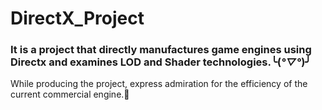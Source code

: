 # DirectX_Project

### It is a project that directly manufactures game engines using Directx and examines LOD and Shader technologies.╰(*°▽°*)╯
While producing the project, express admiration for the efficiency of the current commercial engine.🤣
